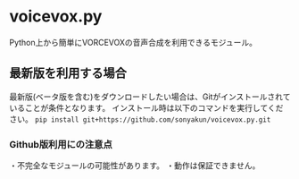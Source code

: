 # voicevox.py
Python上から簡単にVORCEVOXの音声合成を利用できるモジュール。
## 最新版を利用する場合
最新版(ベータ版を含む)をダウンロードしたい場合は、Gitがインストールされていることが条件となります。
インストール時は以下のコマンドを実行してください。
`pip install git+https://github.com/sonyakun/voicevox.py.git`
### Github版利用にの注意点
・不完全なモジュールの可能性があります。
・動作は保証できません。
